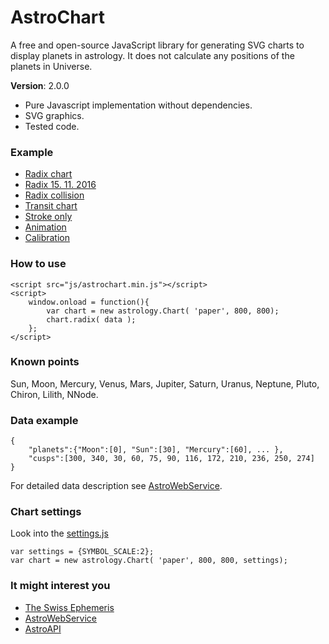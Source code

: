 # AstroChart
A free and open-source JavaScript library for generating SVG charts to display planets in astrology. It does not calculate any positions of the planets in Universe.

**Version**: 2.0.0

- Pure Javascript implementation without dependencies.
- SVG graphics.
- Tested code.

### Example
- [Radix chart](https://cdn.rawgit.com/Kibo/AstroChart/master/project/examples/radix/radix.html)
- [Radix 15. 11. 2016](https://cdn.rawgit.com/Kibo/AstroChart/master/project/examples/radix/radix_2016_11_15.html)
- [Radix collision](https://cdn.rawgit.com/Kibo/AstroChart/master/project/examples/radix/radix_collision.html)
- [Transit chart](https://cdn.rawgit.com/Kibo/AstroChart/master/project/examples/transit/transit.html)
- [Stroke only](https://cdn.rawgit.com/Kibo/AstroChart/master/project/examples/transit/stroke_only.html)
- [Animation](https://cdn.rawgit.com/Kibo/AstroChart/master/project/examples/transit/animate.html)
- [Calibration](https://cdn.rawgit.com/Kibo/AstroChart/master/project/examples/debug/calibration.html)

### How to use
```
<script src="js/astrochart.min.js"></script>
<script>
	window.onload = function(){	
		var chart = new astrology.Chart( 'paper', 800, 800);
		chart.radix( data );					
	};			
</script>
```
### Known points
Sun, Moon, Mercury, Venus, Mars, Jupiter, Saturn, Uranus, Neptune, Pluto, Chiron, Lilith, NNode.

### Data example
``` 
{
	"planets":{"Moon":[0], "Sun":[30], "Mercury":[60], ... },
	"cusps":[300, 340, 30, 60, 75, 90, 116, 172, 210, 236, 250, 274]	
}
```
For detailed data description see [AstroWebService](https://github.com/Kibo/AstroWebService).

### Chart settings
Look into the [settings.js](https://github.com/Kibo/AstroChart/blob/master/project/src/settings.js)
```
var settings = {SYMBOL_SCALE:2};
var chart = new astrology.Chart( 'paper', 800, 800, settings);
```

### It might interest you
- [The Swiss Ephemeris](http://www.astro.com/swisseph/swephinfo_e.htm)
- [AstroWebService](https://github.com/Kibo/AstroWebService)
- [AstroAPI](https://github.com/Kibo/AstroAPI)